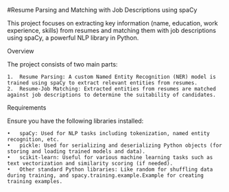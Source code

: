 #Resume Parsing and Matching with Job Descriptions using spaCy

This project focuses on extracting key information (name, education, work experience, skills) from resumes and matching them with job descriptions using spaCy, a powerful NLP library in Python.

Overview

The project consists of two main parts:

	1.	Resume Parsing: A custom Named Entity Recognition (NER) model is trained using spaCy to extract relevant entities from resumes.
	2.	Resume-Job Matching: Extracted entities from resumes are matched against job descriptions to determine the suitability of candidates.

Requirements

Ensure you have the following libraries installed:

	•	spaCy: Used for NLP tasks including tokenization, named entity recognition, etc.
	•	pickle: Used for serializing and deserializing Python objects (for storing and loading trained models and data).
	•	scikit-learn: Useful for various machine learning tasks such as text vectorization and similarity scoring (if needed).
	•	Other standard Python libraries: Like random for shuffling data during training, and spacy.training.example.Example for creating training examples.
